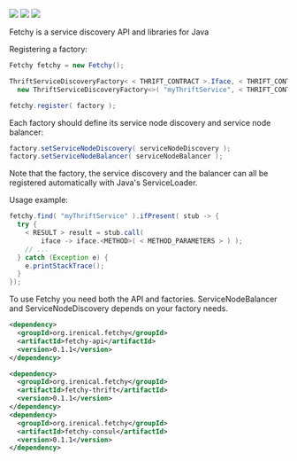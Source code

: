 [![][maven img]][maven]
[![][travis img]][travis]
[![][codecov img]][codecov]

Fetchy is a service discovery API and libraries for Java


Registering a factory:
```java
Fetchy fetchy = new Fetchy();

ThriftServiceDiscoveryFactory< < THRIFT_CONTRACT >.Iface, < THRIFT_CONTRACT >.Client> factory =
  new ThriftServiceDiscoveryFactory<>( "myThriftService", < THRIFT_CONTRACT >.Iface.class, < THRIFT_CONTRACT >.Client.class, "serviceId" );

fetchy.register( factory );
```

Each factory should define its service node discovery and service node balancer:

```java
factory.setServiceNodeDiscovery( serviceNodeDiscovery );
factory.setServiceNodeBalancer( serviceNodeBalancer );
```

Note that the factory, the service discovery and the balancer can all be registered automatically with Java's ServiceLoader.


Usage example:
```java
fetchy.find( "myThriftService" ).ifPresent( stub -> {
  try {
    < RESULT > result = stub.call(
        iface -> iface.<METHOD>( < METHOD_PARAMETERS > ) );
    // ...
  } catch (Exception e) {
    e.printStackTrace();
  }
});

```

To use Fetchy you need both the API and factories. ServiceNodeBalancer and ServiceNodeDiscovery depends on your factory needs.

```xml
<dependency>
  <groupId>org.irenical.fetchy</groupId>
  <artifactId>fetchy-api</artifactId>
  <version>0.1.1</version>
</dependency>

<dependency>
  <groupId>org.irenical.fetchy</groupId>
  <artifactId>fetchy-thrift</artifactId>
  <version>0.1.1</version>
</dependency>
<dependency>
  <groupId>org.irenical.fetchy</groupId>
  <artifactId>fetchy-consul</artifactId>
  <version>0.1.1</version>
</dependency>
```

[maven]:http://search.maven.org/#search|gav|1|g:"org.irenical.fetchy"%20AND%20a:"fetchy-api"
[maven img]:https://maven-badges.herokuapp.com/maven-central/org.irenical.fetchy/fetchy-api/badge.svg

[travis]:https://travis-ci.org/irenical/fetchy
[travis img]:https://travis-ci.org/irenical/fetchy.svg?branch=master

[codecov]:https://codecov.io/gh/irenical/fetcht
[codecov img]:https://codecov.io/gh/irenical/fetchy/branch/master/graph/badge.svg
